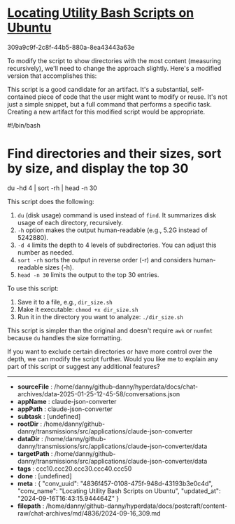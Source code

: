 # [Locating Utility Bash Scripts on Ubuntu](https://claude.ai/chat/4836f457-0108-475f-948d-43193b3e0c4d)

309a9c9f-2c8f-44b5-880a-8ea43443a63e

 To modify the script to show directories with the most content (measuring recursively), we'll need to change the approach slightly. Here's a modified version that accomplishes this:

<antThinking>This script is a good candidate for an artifact. It's a substantial, self-contained piece of code that the user might want to modify or reuse. It's not just a simple snippet, but a full command that performs a specific task. Creating a new artifact for this modified script would be appropriate.</antThinking>

<antArtifact identifier="dir-size-script" type="application/vnd.ant.code" language="bash" title="Bash script to find directories with most content">
#!/bin/bash

# Find directories and their sizes, sort by size, and display the top 30
du -hd 4 | sort -rh | head -n 30
</antArtifact>

This script does the following:

1. `du` (disk usage) command is used instead of `find`. It summarizes disk usage of each directory, recursively.
2. `-h` option makes the output human-readable (e.g., 5.2G instead of 5242880).
3. `-d 4` limits the depth to 4 levels of subdirectories. You can adjust this number as needed.
4. `sort -rh` sorts the output in reverse order (-r) and considers human-readable sizes (-h).
5. `head -n 30` limits the output to the top 30 entries.

To use this script:

1. Save it to a file, e.g., `dir_size.sh`
2. Make it executable: `chmod +x dir_size.sh`
3. Run it in the directory you want to analyze: `./dir_size.sh`

This script is simpler than the original and doesn't require `awk` or `numfmt` because `du` handles the size formatting.

If you want to exclude certain directories or have more control over the depth, we can modify the script further. Would you like me to explain any part of this script or suggest any additional features?

---

* **sourceFile** : /home/danny/github-danny/hyperdata/docs/chat-archives/data-2025-01-25-12-45-58/conversations.json
* **appName** : claude-json-converter
* **appPath** : claude-json-converter
* **subtask** : [undefined]
* **rootDir** : /home/danny/github-danny/transmissions/src/applications/claude-json-converter
* **dataDir** : /home/danny/github-danny/transmissions/src/applications/claude-json-converter/data
* **targetPath** : /home/danny/github-danny/transmissions/src/applications/claude-json-converter/data
* **tags** : ccc10.ccc20.ccc30.ccc40.ccc50
* **done** : [undefined]
* **meta** : {
  "conv_uuid": "4836f457-0108-475f-948d-43193b3e0c4d",
  "conv_name": "Locating Utility Bash Scripts on Ubuntu",
  "updated_at": "2024-09-16T16:43:15.944464Z"
}
* **filepath** : /home/danny/github-danny/hyperdata/docs/postcraft/content-raw/chat-archives/md/4836/2024-09-16_309.md